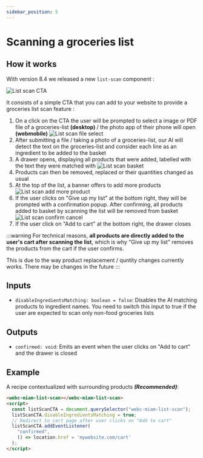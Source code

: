 ```yaml
---
sidebar_position: 5
---
```


# Scanning a groceries list

## How it works

With version 8.4 we released a new `list-scan` component :

![](https://storage.googleapis.com/assets.miam.tech/kmm_documentation/web/examples/8.4/ListScanCTA.png "List scan CTA")

It consists of a simple CTA that you can add to your website to provide a groceries list scan feature :

1. On a click on the CTA the user will be prompted to select a image or PDF file of a groceries-list **(desktop)** / the photo app of their phone will open **(webmobile)**
![](https://storage.googleapis.com/assets.miam.tech/kmm_documentation/web/examples/8.4/ListScanFileSelect.png "List scan file select")
2. After submitting a file / taking a photo of a groceries-list, our AI will detect the text on the groceries-list and consider each line as an ingredient to be added to the basket
3. A drawer opens, displaying all products that were added, labelled with the text they were matched with
![](https://storage.googleapis.com/assets.miam.tech/kmm_documentation/web/examples/8.4/ListScanBasketPreview.png "List scan basket")
4. Products can then be removed, replaced or their quantities changed as usual
5. At the top of the list, a banner offers to add more products
![](https://storage.googleapis.com/assets.miam.tech/kmm_documentation/web/examples/8.4/ListScanMoreProduct.png "List scan add more product")
6. If the user clicks on "Give up my list" at the bottom right, they will be prompted with a confirmation popup. After confirming, all products added to basket by scanning the list will be removed from basket
![](https://storage.googleapis.com/assets.miam.tech/kmm_documentation/web/examples/8.4/ListScanCancelConfirm.png "List scan confirm cancel")
7. If the user click on "Add to cart" at the bottom right, the drawer closes 

:::warning
  For technical reasons, **all products are directly added to the user's cart after scanning the list**, which is why "Give up my list" removes the products from the cart if the user confirms.

  This is due to the way product replacement / quntity changes currently works. There may be changes in the future
:::

## Inputs

  - `disableIngredientsMatching: boolean = false`: Disables the AI matching products to ingredient names. You need to switch this input to true if the user are expected to scan only non-food groceries lists

## Outputs
  - `confirmed: void`: Emits an event when the user clicks on "Add to cart" and the drawer is closed

## Example

A recipe contextualized with surrounding products **_(Recommended)_**:

```html
<webc-miam-list-scan></webc-miam-list-scan>
<script>
  const listScanCTA = document.querySelector("webc-miam-list-scan");
  listScanCTA.disableIngredientsMatching = true;
  // Redirect to cart page after user clicks on "Add to cart"
  listScanCTA.addEventListener(
    "confirmed",
    () => location.href = 'mywebsite.com/cart'
  );
</script>
```
